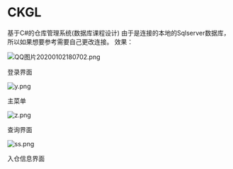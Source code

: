 # CKGL
基于C#的仓库管理系统(数据库课程设计)
由于是连接的本地的Sqlserver数据库，所以如果想要参考需要自己更改连接。
效果：

![QQ图片20200102180702.png](https://i.loli.net/2020/01/02/Rnq71YED2hSLgu3.png)


登录界面

![y.png](https://i.loli.net/2020/01/02/FcGyorZM94hf8SX.png)


主菜单

![z.png](https://i.loli.net/2020/01/02/dXbkDJRz1G35Log.png)


查询界面

![ss.png](https://i.loli.net/2020/01/02/qSkQaUrcv7Fo8X3.png)


入仓信息界面
